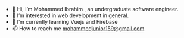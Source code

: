 - 👋 Hi, I’m Mohammed Ibrahim , an undergraduate software engineer.
- 👀 I’m interested in web development in general.
- 🌱 I’m currently learning Vuejs and Firebase 
- 📫 How to reach me mohammedjunior159@gmail.com

<!---
JermineJunior/JermineJunior is a ✨ special ✨ repository because its `README.md` (this file) appears on your GitHub profile.
You can click the Preview link to take a look at your changes.
--->
